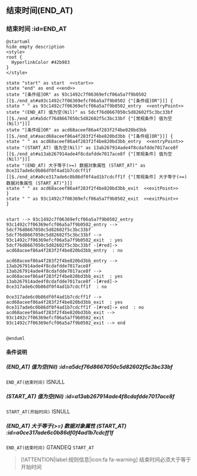 ## 结束时间(END_AT) <!-- {docsify-ignore-all} -->

   

### 结束时间 :id=END_AT

```plantuml
@startuml
hide empty description
<style>
root {
  HyperlinkColor #42b983
}
</style>

state "start" as start  <<start>>
state "end" as end <<end>>
state "[条件组]OR" as 93c1492c7f06369efcf06a5a7f9b0502 [[$./end_at#a93c1492c7f06369efcf06a5a7f9b0502 {"[条件组]OR"}]] {
state " " as 93c1492c7f06369efcf06a5a7f9b0502_entry  <<entryPoint>>
state "(END_AT) 值为空(Nil)" as 5dcf76d8667050c5d82602f5c3bc33bf [[$./end_at#a5dcf76d8667050c5d82602f5c3bc33bf {"[常规条件] 值为空(Nil)"}]]
state "[条件组]OR" as acd68aceef86a4f283f2f4be820bd3bb [[$./end_at#aacd68aceef86a4f283f2f4be820bd3bb {"[条件组]OR"}]] {
state " " as acd68aceef86a4f283f2f4be820bd3bb_entry  <<entryPoint>>
state "(START_AT) 值为空(Nil)" as 13ab267914ade4f8cdafdde7017ace8f [[$./end_at#a13ab267914ade4f8cdafdde7017ace8f {"[常规条件] 值为空(Nil)"}]]
state "(END_AT) 大于等于(>=) 数据对象属性 (START_AT)" as 0ce317ade6c0b86df0f4ad1b7cdcff1f [[$./end_at#a0ce317ade6c0b86df0f4ad1b7cdcff1f {"[常规条件] 大于等于(>=) 数据对象属性 (START_AT)"}]]
state " " as acd68aceef86a4f283f2f4be820bd3bb_exit  <<exitPoint>>
}
state " " as 93c1492c7f06369efcf06a5a7f9b0502_exit  <<exitPoint>>
}


start --> 93c1492c7f06369efcf06a5a7f9b0502_entry 
93c1492c7f06369efcf06a5a7f9b0502_entry --> 5dcf76d8667050c5d82602f5c3bc33bf 
5dcf76d8667050c5d82602f5c3bc33bf --> 93c1492c7f06369efcf06a5a7f9b0502_exit  : yes
5dcf76d8667050c5d82602f5c3bc33bf -[#red]-> acd68aceef86a4f283f2f4be820bd3bb_entry  : no

acd68aceef86a4f283f2f4be820bd3bb_entry --> 13ab267914ade4f8cdafdde7017ace8f 
13ab267914ade4f8cdafdde7017ace8f --> acd68aceef86a4f283f2f4be820bd3bb_exit  : yes
13ab267914ade4f8cdafdde7017ace8f -[#red]-> 0ce317ade6c0b86df0f4ad1b7cdcff1f  : no

0ce317ade6c0b86df0f4ad1b7cdcff1f --> acd68aceef86a4f283f2f4be820bd3bb_exit  : yes
0ce317ade6c0b86df0f4ad1b7cdcff1f -[#red]-> end  : no
acd68aceef86a4f283f2f4be820bd3bb_exit --> 93c1492c7f06369efcf06a5a7f9b0502_exit 
93c1492c7f06369efcf06a5a7f9b0502_exit --> end 


@enduml
```

#### 条件说明

##### (END_AT) 值为空(Nil) :id=a5dcf76d8667050c5d82602f5c3bc33bf



`END_AT(结束时间)` ISNULL 

##### (START_AT) 值为空(Nil) :id=a13ab267914ade4f8cdafdde7017ace8f



`START_AT(开始时间)` ISNULL 

##### (END_AT) 大于等于(>=) 数据对象属性 (START_AT) :id=a0ce317ade6c0b86df0f4ad1b7cdcff1f



`END_AT(结束时间)` GTANDEQ  `START_AT`

> [!ATTENTION|label:规则信息|icon:fa fa-warning]
> 结束时间必须大于等于开始时间







